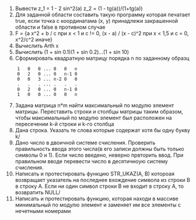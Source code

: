 1. Вывести z_1 = 1 - 2 sin^2(a) z_2 = (1 - tg(a))/(1+tg(a))
2. Для заданной области составить такую программу которая печатает true, если точка с координатама (x, y) принадлежи закрашенной области и false в противном случае
3. F = {a x^2 + b / c при x < 1 и c != 0, (x - a) / (x - c)^2 при x < 1,5 и c = 0, x^2/c^2 иначе}
4. Вычислить Arth x
5. Вычислить (1 + sin 0.1)(1 + sin 0.2)...(1 + sin 10)
6. Сформировать квадратную матрицу порядка n по заданному образц
```
    1   0   0 ... 0   0   n
    0   2   0 ... 0   n-1 0
    0   0   3 ... n-2 0   0
    .   .   . ... .   .   .
    0   2   0 ... 0   n-1 0
    1   0   0 ... 0   0   n
```
7. Задана матрица n*m найти максимальный по модулю элемент матрицы. Переставить строки и столбцы матрицы таким образом, чтобы максимальный по модулю элемент был расположен на пересечении k-й строки и k-го столбца
8. Дана строка. Указать те слова которые содержат хотя бы одну букву k/
9. Дано число в двоичной системе счисления. Проверить правильность ввода этого числа(в его записи должны быть только символы 0 и 1). Если число введено, неверно првторить ввод. При правильном вводе перевести число в десятичноую систему счисления.
10. Написать и протестировать функцию STR_UKAZ(A, B) котороая возвращает указатель на последнее вхождение символа из строки B в строку А. Если ни один символ строки B не входит в строку А, то возвратить NULL/
11. Написать и протестировать функцию, которая находи в массиве минимальный по модулю элемент и заменяет им все элементы с нечетными номерами
